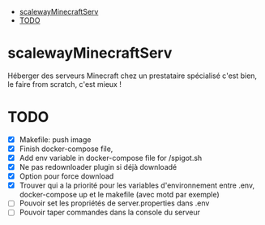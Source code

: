 <!-- TOC depthFrom:1 depthTo:6 withLinks:1 updateOnSave:1 orderedList:0 -->

- [scalewayMinecraftServ](#scalewayminecraftserv)
- [TODO](#todo)

<!-- /TOC -->
# scalewayMinecraftServ
Héberger des serveurs Minecraft chez un prestataire spécialisé c'est bien, le faire from scratch, c'est mieux !

# TODO
- [x] Makefile: push image
- [x] Finish docker-compose file,
- [x] Add env variable in docker-compose file for /spigot.sh
- [x] Ne pas redownloader plugin si déjà downloadé
- [x] Option pour force download
- [x] Trouver qui a la priorité pour les variables d'environnement entre .env, docker-compose up et le makefile (avec motd par exemple)
- [ ] Pouvoir set les propriétés de server.properties dans .env
- [ ] Pouvoir taper commandes dans la console du serveur
